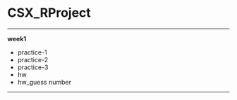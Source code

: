 
# **CSX_RProject**

---
**week1**
*   practice-1
*   practice-2
*   practice-3
*   hw
*   hw_guess number

---

